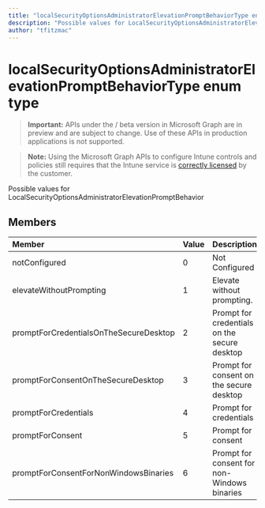 ```yaml
---
title: "localSecurityOptionsAdministratorElevationPromptBehaviorType enum type"
description: "Possible values for LocalSecurityOptionsAdministratorElevationPromptBehavior"
author: "tfitzmac"
---
```


# localSecurityOptionsAdministratorElevationPromptBehaviorType enum type

> **Important:** APIs under the / beta version in Microsoft Graph are in preview and are subject to change. Use of these APIs in production applications is not supported.

> **Note:** Using the Microsoft Graph APIs to configure Intune controls and policies still requires that the Intune service is [correctly licensed](https://go.microsoft.com/fwlink/?linkid=839381) by the customer.

Possible values for LocalSecurityOptionsAdministratorElevationPromptBehavior
## Members
|Member|Value|Description|
|:---|:---|:---|
|notConfigured|0|Not Configured|
|elevateWithoutPrompting|1|Elevate without prompting.|
|promptForCredentialsOnTheSecureDesktop|2|Prompt for credentials on the secure desktop|
|promptForConsentOnTheSecureDesktop|3|Prompt for consent on the secure desktop|
|promptForCredentials|4|Prompt for credentials|
|promptForConsent|5|Prompt for consent|
|promptForConsentForNonWindowsBinaries|6|Prompt for consent for non-Windows binaries|





